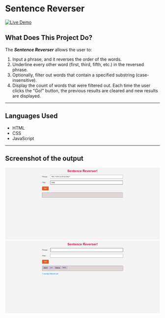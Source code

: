 # Sentence Reverser  
[![Live Demo](https://img.shields.io/badge/Live-Demo-blue?style=for-the-badge)]([https://your-deployed-link.com](https://sentence-reverser-60036982056.development.catalystserverless.in/app/index.html))


## What Does This Project Do?

The ***Sentence Reverser*** allows the user to:
1. Input a phrase, and it reverses the order of the words.
2. Underline every other word (first, third, fifth, etc.) in the reversed phrase.
3. Optionally, filter out words that contain a specified substring (case-insensitive).
4. Display the count of words that were filtered out.
Each time the user clicks the "Go!" button, the previous results are cleared and new results are displayed.
---
## Languages Used

- HTML
- CSS
- JavaScript
---
## Screenshot of the output

![Sentence-Reverser Output](Output.png)
![Sentence-Reverser Output](finalouput.png)
